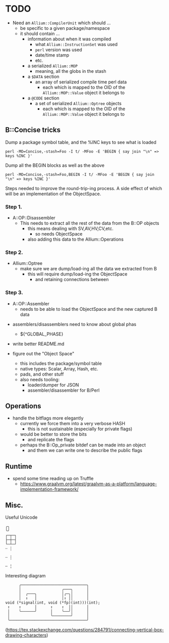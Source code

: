 <!----------------------------------------------------------------------------->
# TODO
<!----------------------------------------------------------------------------->

- Need an `Allium::CompilerUnit` which should ...
    - be specific to a given package/namespace
    - it should contain ...
        - information about when it was compiled
            - what `Allium::InstructionSet` was used
            - `perl` version was used
            - date/time stamp
            - etc.
        - a serialized `Allium::MOP`
            - meaning, all the globs in the stash
        - a `$DATA` section
            - an array of serialized compile time perl data
                - each which is mapped to the OID of the `Allium::MOP::Value` object it belongs to
        - a `@CODE` section
            - a set of serialized `Allium::Optree` objects
                - each which is mapped to the OID of the `Allium::MOP::Value` object it belongs to


<!----------------------------------------------------------------------------->
## B::Concise tricks
<!----------------------------------------------------------------------------->

Dump a package symbol table, and the %INC keys to see what is loaded
```
perl -MO=Concise,-stash=Foo -I t/ -MFoo -E 'BEGIN { say join "\n" => keys %INC }'
```

Dump all the BEGIN blocks as well as the above
```
perl -MO=Concise,-stash=Foo,BEGIN -I t/ -MFoo -E 'BEGIN { say join "\n" => keys %INC }'
```

<!----------------------------------------------------------------------------->

Steps needed to improve the round-trip-ing process. A side effect of which
will be an implementation of the ObjectSpace.

### Step 1.

- A::OP::Disassembler
    - This needs to extract all the rest of the data from the B::OP objects
        - this means dealing with SV,AV,HV,CV,etc.
            - so needs ObjectSpace
        - also adding this data to the Allium::Operations

### Step 2.

- Allium::Optree
    - make sure we are dump/load-ing all the data we extracted from B
        - this will require dump/load-ing the ObjectSpace
            - and retaining connections between

### Step 3.

- A::OP::Assembler
    - needs to be able to load the ObjectSpace and the new captured B data

<!----------------------------------------------------------------------------->
<!----------------------------------------------------------------------------->
<!----------------------------------------------------------------------------->
<!----------------------------------------------------------------------------->

- assemblers/disassemblers need to know about global phas
    - ${^GLOBAL_PHASE}

- write better README.md

- figure out the "Object Space"
    - this includes the package/symbol table
    - native types: Scalar, Array, Hash, etc.
    - pads, and other stuff
    - also needs tooling:
        - loader/dumper for JSON
        - assembler/disassembler for B/Perl

## Operations

- handle the bitflags more elegantly
    - currently we force them into a very verbose HASH
        - this is not sustainable (especially for private flags)
    - would be better to store the bits
        - and replicate the flags
    - perhaps the B::Op_private bitdef can be made into an object
        - and them we can write one to describe the public flags

## Runtime

- spend some time reading up on Truffle
    - https://www.graalvm.org/latest/graalvm-as-a-platform/language-implementation-framework/


<!----------------------------------------------------------------------------->
## Misc.
<!----------------------------------------------------------------------------->

Useful Unicode
```
╭╮
╰╯
┌─┬─┐
├─┼─┤
└─┴─┘
┈ ┊

┄ ┆

╌ ╎
```


Interesting diagram
```
      ╭─────────────────────────────╮
      │                  ╭───╮      │
      │  ╭───╮           │╭─╮│      │
      │  ↑   │           │↑ ││      │
void (*signal(int, void (*fp)(int)))(int);
 ↑    ↑      │      ↑    ↑  ││      │
 │    ╰──────╯      │    ╰──╯│      │
 │                  ╰────────╯      │
 ╰──────────────────────────────────╯
```
(https://tex.stackexchange.com/questions/284791/connecting-vertical-box-drawing-characters)
